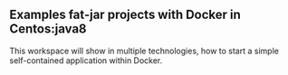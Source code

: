 ## Examples fat-jar projects with Docker in Centos:java8
This workspace will show in multiple technologies, how to start a simple self-contained application within Docker.

